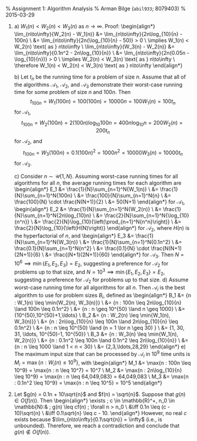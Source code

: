 % Assignment 1: Algorithm Analysis
% Arman Bilge (`abil933`\; 8079403)
% 2015-03-29

1.
    a) $W_1(n) < W_2(n) < W_3(n)$ as $n \to \infty$. Proof:
       \begin{align*}
       \lim_{n\to\infty}{W_2(n) - W_1(n)}
       &= \lim_{n\to\infty}{2n\log_{10}{n} - 100n} \\
       &= \lim_{n\to\infty}{2n(\log_{10}{n} - 50)} > 0 \\
       \implies W_1(n) < W_2(n) \text{ as } n\to\infty \\
       \lim_{n\to\infty}{W_3(n) - W_2(n)}
       &= \lim_{n\to\infty}{0.1n^2 - 2n\log_{10}{n}} \\
       &= \lim_{n\to\infty}{2n(0.05n - \log_{10}{n})} > 0 \\
       \implies W_2(n) < W_3(n) \text{ as } n\to\infty \\
       \therefore W_1(n) < W_2(n) < W_3(n) \text{ as } n\to\infty
       \end{align*}


    b) Let $t_n$ be the running time for a problem of size $n$. Assume that all
       of the algorithms $\mathcal{A}_1$, $\mathcal{A}_2$, and $\mathcal{A}_3$
       demonstrate their worst-case running time for some problem of size $n$
       and $100n$. Then
       $$t_{100n} = W_1(100n) = 100(100n) = 10000n = 100W_1(n) = 100t_n$$
       for $\mathcal{A}_1$,
       $$t_{100n} = W_2(100n) = 2(100n)\log_{10}{100n} = 400n\log_{10}{n}
         = 200W_2(n) = 200t_n$$ for $\mathcal{A}_2$, and
       $$t_{100n} = W_3(100n) = 0.1(100n)^2 = 1000n^2 = 10000W_3(n) = 10000t_n$$
       for $\mathcal{A}_3$.

    c) Consider $n \sim \mathcal{U}\{1,N\}$. Assuming worst-case running times
       for all algorithms for all $n$, the average running times for each
       algorithm are
       \begin{align*}
       E_1 &= \frac{1}{N}\sum_{n=1}^N{W_1(n)} \\
           &= \frac{1}{N}\sum_{n=1}^N{100n} \\
           &= \frac{100}{N}\sum_{n=1}^N{n} \\
           &= \frac{100}{N} \cdot \frac{N(N+1)}{2} \\
           &= 50(N+1)
       \end{align*}
       for $\mathcal{A}_1$,
       \begin{align*}
       E_2 &= \frac{1}{N}\sum_{n=1}^N{W_2(n)} \\
           &= \frac{1}{N}\sum_{n=1}^N{2n\log_{10}n} \\
           &= \frac{2}{N}\sum_{n=1}^N{\log_{10}{n^n}} \\
           &= \frac{2}{N}\log_{10}{\left(\prod_{n=1}^N{n^n}\right)} \\
           &= \frac{2}{N}\log_{10}{\left(H(N)\right)}
       \end{align*}
       for $\mathcal{A}_2$, where $H(n)$ is the hyperfactorial of $n$, and
       \begin{align*}
       E_3 &= \frac{1}{N}\sum_{n=1}^N{W_3(n)} \\
           &= \frac{1}{N}\sum_{n=1}^N{0.1n^2} \\
           &= \frac{0.1}{N}\sum_{n=1}^N{n^2} \\
           &= \frac{0.1}{N} \cdot \frac{N(N+1)(2N+1)}{6} \\
           &= \frac{(N+1)(2N+1)}{60}
       \end{align*}
       for $\mathcal{A}_3$. Then $N = 10^6 \implies \min\{E_1,E_2,E_3\} = E_2$,
       suggesting a preference for $\mathcal{A}_2$ for problems up to that
       size, and $N = 10^3 \implies \min\{E_1,E_2,E_3\} = E_2$, suggesting a
       preference for $\mathcal{A}_2$ for problems up to that size.
    d) Assume worst-case running time for all algorithms for all $n$. Then
       $\mathcal{A}_i$ is the best algorithm to use for problem sizes $B_i$,
       defined as
       \begin{align*}
       B_1 &= \{n : W_1(n) \leq \min\{W_2(n), W_3(n)\}\} \\
           &= \{n : 100n \leq 2n\log_{10}{n} \land 100n \leq 0.1n^2\} \\
           &= \{n : n \geq 10^{50} \land n \geq 1000\} \\
           &= \{10^{50},10^{50}+1,\ldots\} \\
       B_2 &= \{n : W_2(n) \leq \min\{W_1(n), W_3(n)\}\} \\
           &= \{n : 2n\log_{10}{n} \leq 100n \land 2n\log_{10}{n} \leq 0.1n^2\} \\
           &= \{n : n \leq 10^{50} \land (n = 1 \lor n \geq 30) \} \\
           &= \{1, 30, 31, \ldots, 10^{50}-1, 10^{50}\} \\
       B_3 &= \{n : W_3(n) \leq \min\{W_1(n), W_2(n)\}\} \\
           &= \{n : 0.1n^2 \leq 100n \land 0.1n^2 \leq 2n\log_{10}{n}\} \\
           &= \{n : n \leq 1000 \land 1 < n < 30\} \\
           &= \{2,3,\ldots,28,29\}
       \end{align*}
    e) The maximum input size that can be processed by $\mathcal{A}_i$ in
       $10^9$ time units is $M_i = \max\{n : W_i(n) \leq 10^9\}$, with
       \begin{align*}
       M_1 &= \max\{n : 100n \leq 10^9\} = \max\{n : n \leq 10^7\} = 10^7 \\
       M_2 &= \max\{n : 2n\log_{10}{n} \leq 10^9\} = \max\{n : n \leq 64,049,083\} = 64,049,083 \\
       M_3 &= \max\{n : 0.1n^2 \leq 10^9\} = \max\{n : n \leq 10^5\} = 10^5
       \end{align*}

2. Let $g(n) = 0.1n + 10\sqrt{n}$ and $f(n) = \sqrt{n}$. Suppose that
   $g(n) \in O(f(n))$. Then
   \begin{align*}
   \exists \; c \in \mathbb{R}^+, n_0 \in \mathbb{N}:& \;
     g(n) \leq cf(n) \; \forall n > n_0 \\
   &\iff 0.1n \leq (c - 10)\sqrt{n} \\
   &\iff 0.1\sqrt{n} \leq c - 10.
   \end{align*}
   However, no real $c$ exists because
   $\lim_{n\to\infty}{0.1\sqrt{n}} = \infty$ (i.e., is unbounded). Therefore,
   we reach a contradiction and conclude that $g(n) \notin O(f(n))$.
